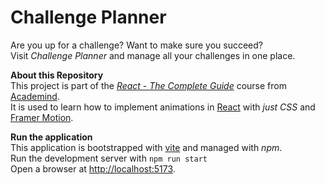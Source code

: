 # Challenge Planner

Are you up for a challenge? Want to make sure you succeed?<br />Visit _Challenge Planner_ and manage all your challenges in one place.

**About this Repository**<br />
This project is part of the _[React - The Complete Guide](https://www.udemy.com/course/react-the-complete-guide-incl-redux/)_ course from [Academind](https://academind.com).<br />
It is used to learn how to implement animations in [React](https://react.dev/) with _just CSS_ and [Framer Motion](https://www.framer.com/motion/).<br />

**Run the application**<br />
This application is bootstrapped with [vite](https://vitejs.dev/) and managed with _npm_.<br />
Run the development server with `npm run start`<br />
Open a browser at [http://localhost:5173](http://localhost:5173).
